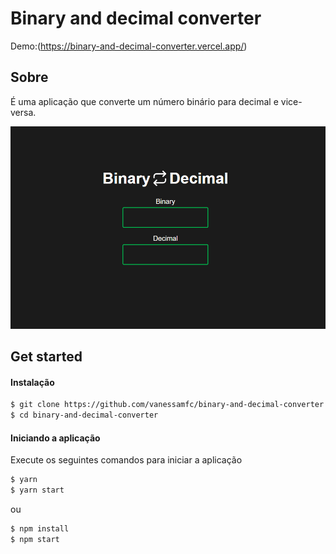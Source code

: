 # Binary and decimal converter
Demo:(https://binary-and-decimal-converter.vercel.app/)
## Sobre

É uma aplicação que converte um número binário para decimal e vice-versa.

![Home Page](/readmeGif/home.gif?raw=true "Home Page")

## Get started

#### Instalação

```sh
$ git clone https://github.com/vanessamfc/binary-and-decimal-converter.git
$ cd binary-and-decimal-converter
```

#### Iniciando a aplicação

Execute os seguintes comandos para iniciar a aplicação

```sh
$ yarn
$ yarn start
```

ou

```sh
$ npm install
$ npm start
```
